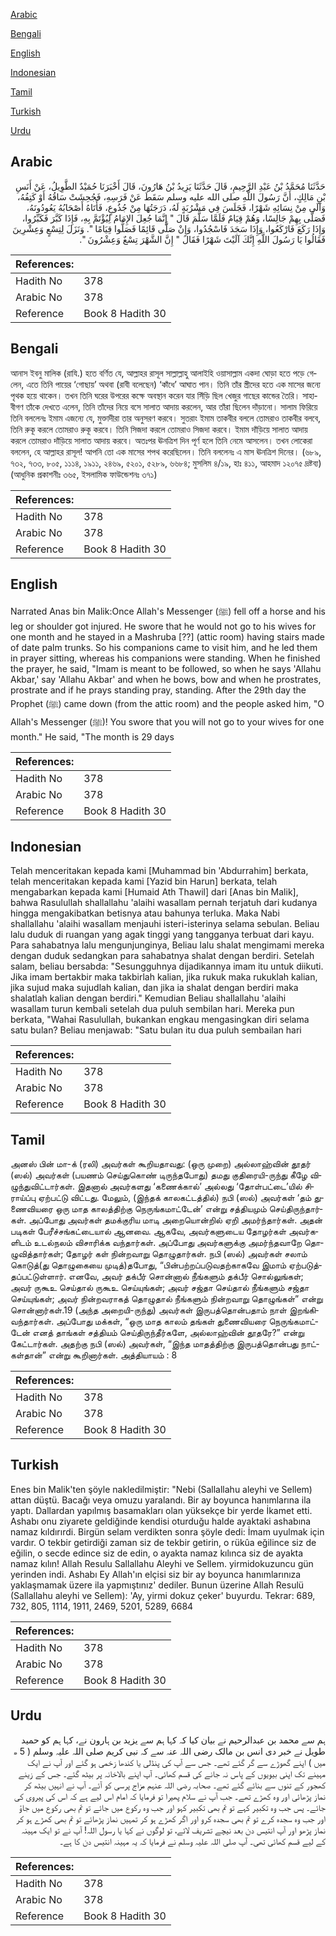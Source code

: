 [Arabic](#arabic)

[Bengali](#bengali)

[English](#english)

[Indonesian](#indonesian)

[Tamil](#tamil)

[Turkish](#turkish)

[Urdu](#urdu)

## Arabic


<div dir="rtl" lang="ar" style={{fontSize:'larger',backgroundColor:'#f8f9fa',padding:20}}>
حَدَّثَنَا مُحَمَّدُ بْنُ عَبْدِ الرَّحِيمِ، قَالَ حَدَّثَنَا يَزِيدُ بْنُ هَارُونَ، قَالَ أَخْبَرَنَا حُمَيْدٌ الطَّوِيلُ، عَنْ أَنَسِ بْنِ مَالِكٍ، أَنَّ رَسُولَ اللَّهِ صلى الله عليه وسلم سَقَطَ عَنْ فَرَسِهِ، فَجُحِشَتْ سَاقُهُ أَوْ كَتِفُهُ، وَآلَى مِنْ نِسَائِهِ شَهْرًا، فَجَلَسَ فِي مَشْرُبَةٍ لَهُ، دَرَجَتُهَا مِنْ جُذُوعٍ، فَأَتَاهُ أَصْحَابُهُ يَعُودُونَهُ، فَصَلَّى بِهِمْ جَالِسًا، وَهُمْ قِيَامٌ فَلَمَّا سَلَّمَ قَالَ ‏"‏ إِنَّمَا جُعِلَ الإِمَامُ لِيُؤْتَمَّ بِهِ، فَإِذَا كَبَّرَ فَكَبِّرُوا، وَإِذَا رَكَعَ فَارْكَعُوا، وَإِذَا سَجَدَ فَاسْجُدُوا، وَإِنْ صَلَّى قَائِمًا فَصَلُّوا قِيَامًا ‏"‏‏.‏ وَنَزَلَ لِتِسْعٍ وَعِشْرِينَ فَقَالُوا يَا رَسُولَ اللَّهِ إِنَّكَ آلَيْتَ شَهْرًا فَقَالَ ‏"‏ إِنَّ الشَّهْرَ تِسْعٌ وَعِشْرُونَ ‏"‏‏.‏
</div>
<div style={{backgroundColor:'#f8f9fa',padding:20, marginBottom: 10}}><table> <thead> <tr> <th>References:</th> <th></th> </tr> </thead> <tbody><tr><td>Hadith No</td><td>378</td></tr><tr><td>Arabic No</td><td>378</td></tr><tr><td>Reference</td><td>Book 8 Hadith 30</td></tr></tbody></table></div>

## Bengali


<div dir="ltr" lang="bn" style={{fontSize:'larger',backgroundColor:'#f8f9fa',padding:20}}>
আনাস ইবনু মালিক (রাযি.) হতে বর্ণিত যে, আল্লাহর রাসূল সাল্লাল্লাহু আলাইহি ওয়াসাল্লাম একদা ঘোড়া হতে পড়ে গেলেন, এতে তিনি পায়ের ‘গোছায়’ অথবা (রাবী বলেছেন) ‘কাঁধে’ আঘাত পান। তিনি তাঁর স্ত্রীদের হতে এক মাসের জন্যে পৃথক হয়ে থাকেন। তখন তিনি ঘরের উপরের কক্ষে অবস্থান করেন যার সিঁড়ি ছিল খেজুর গাছের কান্ডের তৈরি। সাহাবীগণ তাঁকে দেখতে এলেন, তিনি তাঁদের নিয়ে বসে সালাত আদায় করলেন, আর তাঁরা ছিলেন দাঁড়ানো। সালাম ফিরিয়ে তিনি বললেনঃ ইমাম এজন্যে যে, মুক্তাদীরা তার অনুসরণ করবে। সুতরাং ইমাম তাকবীর বললে তোমরাও তাকবীর বলবে, তিনি রুকূ করলে তোমরাও রুকূ করবে। তিনি সিজদা করলে তোমরাও সিজদা করবে। ইমাম দাঁড়িয়ে সালাত আদায় করলে তোমরাও দাঁড়িয়ে সালাত আদায় করবে। অতঃপর ঊনত্রিশ দিন পূর্ণ হলে তিনি নেমে আসলেন। তখন লোকেরা বললেন, হে আল্লাহর রাসূল! আপনি তো এক মাসের শপথ করেছিলেন। তিনি বললেনঃ এ মাস ঊনত্রিশ দিনের। (৬৮৯, ৭৩২, ৭৩৩, ৮০৫, ১১১৪, ১৯১১, ২৪৬৯, ৫২০১, ৫২৮৯, ৬৬৮৪; মুসলিম ৪/১৯, হাঃ ৪১১, আহমাদ ১২০৭৫ দ্রষ্টব্য) (আধুনিক প্রকাশনীঃ ৩৬৫, ইসলামিক ফাউন্ডেশনঃ ৩৭১)
</div>
<div style={{backgroundColor:'#f8f9fa',padding:20, marginBottom: 10}}><table> <thead> <tr> <th>References:</th> <th></th> </tr> </thead> <tbody><tr><td>Hadith No</td><td>378</td></tr><tr><td>Arabic No</td><td>378</td></tr><tr><td>Reference</td><td>Book 8 Hadith 30</td></tr></tbody></table></div>

## English


<div dir="ltr" lang="en" style={{fontSize:'larger',backgroundColor:'#f8f9fa',padding:20}}>
Narrated Anas bin Malik:Once Allah's Messenger (ﷺ) fell off a horse and his leg or shoulder got injured. He swore that he would not go to his wives for one month and he stayed in a Mashruba [??] (attic room) having stairs made of date palm trunks. So his companions came to visit him, and he led them in prayer sitting, whereas his companions were standing. When he finished the prayer, he said, "Imam is meant to be followed, so when he says 'Allahu Akbar,' say 'Allahu Akbar' and when he bows, bow and when he prostrates, prostrate and if he prays standing pray, standing. After the 29th day the Prophet (ﷺ) came down (from the attic room) and the people asked him, "O Allah's Messenger (ﷺ)! You swore that you will not go to your wives for one month." He said, "The month is 29 days
</div>
<div style={{backgroundColor:'#f8f9fa',padding:20, marginBottom: 10}}><table> <thead> <tr> <th>References:</th> <th></th> </tr> </thead> <tbody><tr><td>Hadith No</td><td>378</td></tr><tr><td>Arabic No</td><td>378</td></tr><tr><td>Reference</td><td>Book 8 Hadith 30</td></tr></tbody></table></div>

## Indonesian


<div dir="ltr" lang="id" style={{fontSize:'larger',backgroundColor:'#f8f9fa',padding:20}}>
Telah menceritakan kepada kami [Muhammad bin 'Abdurrahim] berkata, telah menceritakan kepada kami [Yazid bin Harun] berkata, telah mengabarkan kepada kami [Humaid Ath Thawil] dari [Anas bin Malik], bahwa Rasulullah shallallahu 'alaihi wasallam pernah terjatuh dari kudanya hingga mengakibatkan betisnya atau bahunya terluka. Maka Nabi shallallahu 'alaihi wasallam menjauhi isteri-isterinya selama sebulan. Beliau lalu duduk di ruangan yang agak tinggi yang tangganya terbuat dari kayu. Para sahabatnya lalu mengunjunginya, Beliau lalu shalat mengimami mereka dengan duduk sedangkan para sahabatnya shalat dengan berdiri. Setelah salam, beliau bersabda: "Sesungguhnya dijadikannya imam itu untuk diikuti. Jika imam bertakbir maka takbirlah kalian, jika rukuk maka rukuklah kalian, jika sujud maka sujudlah kalian, dan jika ia shalat dengan berdiri maka shalatlah kalian dengan berdiri." Kemudian Beliau shallallahu 'alaihi wasallam turun kembali setelah dua puluh sembilan hari. Mereka pun berkata, "Wahai Rasulullah, bukankan engkau mengasingkan diri selama satu bulan? Beliau menjawab: "Satu bulan itu dua puluh sembailan hari
</div>
<div style={{backgroundColor:'#f8f9fa',padding:20, marginBottom: 10}}><table> <thead> <tr> <th>References:</th> <th></th> </tr> </thead> <tbody><tr><td>Hadith No</td><td>378</td></tr><tr><td>Arabic No</td><td>378</td></tr><tr><td>Reference</td><td>Book 8 Hadith 30</td></tr></tbody></table></div>

## Tamil


<div dir="ltr" lang="ta" style={{fontSize:'larger',backgroundColor:'#f8f9fa',padding:20}}>
அனஸ் பின் மா-க் (ரலி) அவர்கள் கூறியதாவது: (ஒரு முறை) அல்லாஹ்வின் தூதர் (ஸல்) அவர்கள் (பயணம் செய்துகொண் டிருந்தபோது) தமது குதிரையி-ருந்து கீழே விழுந்துவிட்டார்கள். இதனால் அவர்களது ‘கணைக்கால்’ அல்லது ‘தோள்பட்டை’யில் சிராய்ப்பு ஏற்பட்டு விட்டது. மேலும், (இந்தக் காலகட்டத்தில்) நபி (ஸல்) அவர்கள் ‘தம் துணைவியரை ஒரு மாத காலத்திற்கு நெருங்கமாட்டேன்’ என்று சத்தியமும் செய்திருந்தார்கள். அப்போது அவர்கள் தமக்குரிய மாடி அறையொன்றில் ஏறி அமர்ந்தார்கள். அதன் படிகள் பேரீச்சங்கட்டையால் ஆனவை. ஆகவே, அவர்களுடைய தோழர்கள் அவர்களிடம் உடல்நலம் விசாரிக்க வந்தார்கள். அப்போது அவர்களுக்கு அமர்ந்தவாறே தொழுவித்தார்கள்; தோழர் கள் நின்றவாறு தொழுதார்கள். நபி (ஸல்) அவர்கள் சலாம் கொடுத்(து தொழுகையை முடித்)தபோது, “பின்பற்றப்படுவதற்காகவே இமாம் ஏற்படுத்தப்பட்டுள்ளார். எனவே, அவர் தக்பீர் சொன்னால் நீங்களும் தக்பீர் சொல்லுங்கள்; அவர் ருகூஉ செய்தால் ருகூஉ செய்யுங்கள்; அவர் சஜ்தா செய்தால் நீங்களும் சஜ்தா செய்யுங்கள்; அவர் நின்றவராகத் தொழுதால் நீங்களும் நின்றவாறு தொழுங்கள்” என்று சொன்னார்கள்.19 (அந்த அறையி-ருந்து) அவர்கள் இருபத்தொன்பதாம் நாள் இறங்கிவந்தார்கள். அப்போது மக்கள், “ஒரு மாத காலம் தங்கள் துணைவியரை நெருங்கமாட்டேன் எனத் தாங்கள் சத்தியம் செய்திருந்தீர்களே, அல்லாஹ்வின் தூதரே?” என்று கேட்டார்கள். அதற்கு நபி (ஸல்) அவர்கள், “இந்த மாதத்திற்கு இருபத்தொன்பது நாட்கள்தான்” என்று கூறினார்கள். அத்தியாயம் : 8
</div>
<div style={{backgroundColor:'#f8f9fa',padding:20, marginBottom: 10}}><table> <thead> <tr> <th>References:</th> <th></th> </tr> </thead> <tbody><tr><td>Hadith No</td><td>378</td></tr><tr><td>Arabic No</td><td>378</td></tr><tr><td>Reference</td><td>Book 8 Hadith 30</td></tr></tbody></table></div>

## Turkish


<div dir="ltr" lang="tr" style={{fontSize:'larger',backgroundColor:'#f8f9fa',padding:20}}>
Enes bin Malik'ten şöyle nakledilmiştir: "Nebi (Sallallahu aleyhi ve Sellem) attan düştü. Bacağı veya omuzu yaralandı. Bir ay boyunca hanımlarına ila yaptı. Dallardan yapılmış basamakları olan yüksekçe bir yerde İkamet etti. Ashabı onu ziyarete geldiğinde kendisi oturduğu halde ayaktaki ashabına namaz kıldırırdi. Birgün selam verdikten sonra şöyle dedi: İmam uyulmak için vardır. O tekbir getirdiği zaman siz de tekbir getirin, o rükûa eğilince siz de eğilin, o secde edince siz de edin, o ayakta namaz kılınca siz de ayak­ta namaz kılın! Allah Resulu Sallallahu Aleyhi ve Sellem. yirmidokuzuncu gün yerinden indi. Ashabı Ey Allah'ın elçisi siz bir ay boyunca hanımlarınıza yaklaşmamak üzere ila yapmıştınız' dediler. Bunun üzerine Allah Resulü (Sallallahu aleyhi ve Sellem): 'Ay, yirmi dokuz çeker' buyurdu. Tekrar: 689, 732, 805, 1114, 1911, 2469, 5201, 5289, 6684
</div>
<div style={{backgroundColor:'#f8f9fa',padding:20, marginBottom: 10}}><table> <thead> <tr> <th>References:</th> <th></th> </tr> </thead> <tbody><tr><td>Hadith No</td><td>378</td></tr><tr><td>Arabic No</td><td>378</td></tr><tr><td>Reference</td><td>Book 8 Hadith 30</td></tr></tbody></table></div>

## Urdu


<div dir="rtl" lang="ur" style={{fontSize:'larger',backgroundColor:'#f8f9fa',padding:20}}>
ہم سے محمد بن عبدالرحیم نے بیان کیا کہ کہا ہم سے یزید بن ہارون نے، کہا ہم کو حمید طویل نے خبر دی انس بن مالک رضی اللہ عنہ سے کہ نبی کریم صلی اللہ علیہ وسلم ( 5 ھ میں ) اپنے گھوڑے سے گر گئے تھے۔ جس سے آپ کی پنڈلی یا کندھا زخمی ہو گئے اور آپ نے ایک مہینے تک اپنی بیویوں کے پاس نہ جانے کی قسم کھائی۔ آپ اپنے بالاخانہ پر بیٹھ گئے۔ جس کے زینے کھجور کے تنوں سے بنائے گئے تھے۔ صحابہ رضی اللہ عنہم مزاج پرسی کو آئے۔ آپ نے انہیں بیٹھ کر نماز پڑھائی اور وہ کھڑے تھے۔ جب آپ نے سلام پھیرا تو فرمایا کہ امام اس لیے ہے کہ اس کی پیروی کی جائے۔ پس جب وہ تکبیر کہے تو تم بھی تکبیر کہو اور جب وہ رکوع میں جائے تو تم بھی رکوع میں جاؤ اور جب وہ سجدہ کرے تو تم بھی سجدہ کرو اور اگر کھڑے ہو کر تمہیں نماز پڑھائے تو تم بھی کھڑے ہو کر نماز پڑھو اور آپ انتیس دن بعد نیچے تشریف لائے، تو لوگوں نے کہا یا رسول اللہ! آپ نے تو ایک مہینہ کے لیے قسم کھائی تھی۔ آپ صلی اللہ علیہ وسلم نے فرمایا کہ یہ مہینہ انتیس دن کا ہے۔
</div>
<div style={{backgroundColor:'#f8f9fa',padding:20, marginBottom: 10}}><table> <thead> <tr> <th>References:</th> <th></th> </tr> </thead> <tbody><tr><td>Hadith No</td><td>378</td></tr><tr><td>Arabic No</td><td>378</td></tr><tr><td>Reference</td><td>Book 8 Hadith 30</td></tr></tbody></table></div>